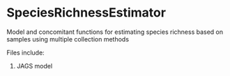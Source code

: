 # SpeciesRichnessEstimator
Model and concomitant functions for estimating species richness based on samples using multiple collection methods

Files include:
  1. JAGS model
